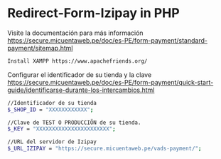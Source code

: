 # Redirect-Form-Izipay in PHP

Visite la documentación para más información
https://secure.micuentaweb.pe/doc/es-PE/form-payment/standard-payment/sitemap.html

```sh
Install XAMPP https://www.apachefriends.org/
``` 

Configurar el identificador de su tienda y la clave
https://secure.micuentaweb.pe/doc/es-PE/form-payment/quick-start-guide/identificarse-durante-los-intercambios.html
```sh
//Identificador de su tienda
$_SHOP_ID = "XXXXXXXXXXXX"; 

//Clave de TEST O PRODUCCIÖN de su tienda.
$_KEY = "XXXXXXXXXXXXXXXXXXXXXXX";

//URL del servidor de Izipay
$_URL_IZIPAY = "https://secure.micuentaweb.pe/vads-payment/";
``` 

